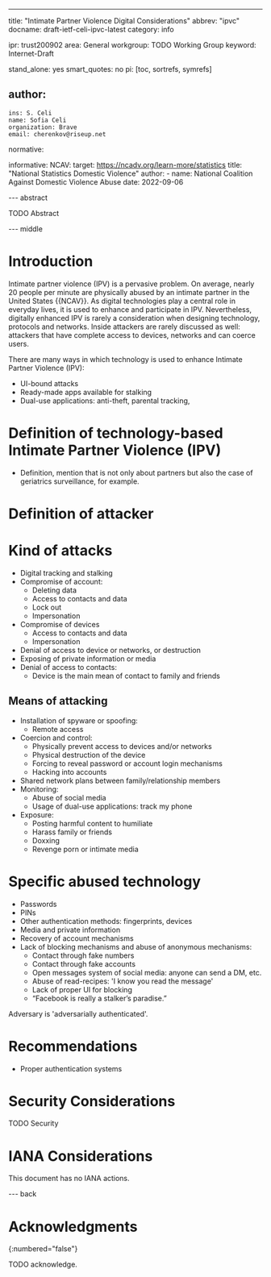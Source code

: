 ---
title: "Intimate Partner Violence Digital Considerations"
abbrev: "ipvc"
docname: draft-ietf-celi-ipvc-latest
category: info

ipr: trust200902
area: General
workgroup: TODO Working Group
keyword: Internet-Draft

stand_alone: yes
smart_quotes: no
pi: [toc, sortrefs, symrefs]

author:
 -
    ins: S. Celi
    name: Sofia Celi
    organization: Brave
    email: cherenkov@riseup.net

normative:

informative:
  NCAV:
    target: https://ncadv.org/learn-more/statistics
    title: "National Statistics Domestic Violence"
    author:
      - name: National Coalition Against Domestic Violence Abuse
    date: 2022-09-06


--- abstract

TODO Abstract


--- middle

# Introduction

Intimate partner violence (IPV) is a pervasive problem. On average, nearly 20
people per minute are physically abused by an intimate partner in the United States {{NCAV}}.
As digital technologies play a central role in everyday lives, it is used to enhance
and participate in IPV. Nevertheless, digitally enhanced IPV is rarely a consideration
when designing technology, protocols and networks. Inside attackers are rarely
discussed as well: attackers that have complete access to devices, networks
and can coerce users.

There are many ways in which technology is used to enhance Intimate Partner Violence (IPV):

* UI-bound attacks
* Ready-made apps available for stalking
* Dual-use applications: anti-theft, parental tracking,

# Definition of technology-based Intimate Partner Violence (IPV)

* Definition, mention that is not only about partners but also the case of geriatrics surveillance, for example.

# Definition of attacker

# Kind of attacks

* Digital tracking and stalking
* Compromise of account:
  * Deleting data
  * Access to contacts and data
  * Lock out
  * Impersonation
* Compromise of devices
  * Access to contacts and data
  * Impersonation
* Denial of access to device or networks, or destruction
* Exposing of private information or media
* Denial of access to contacts:
  * Device is the main mean of contact to family and friends

## Means of attacking

* Installation of spyware or spoofing:
  * Remote access
* Coercion and control:
  * Physically prevent access to devices and/or networks
  * Physical destruction of the device
  * Forcing to reveal password or account login mechanisms
  * Hacking into accounts
* Shared network plans between family/relationship members
* Monitoring:
  * Abuse of social media
  * Usage of dual-use applications: track my phone
* Exposure:
  * Posting harmful content to humiliate
  * Harass family or friends
  * Doxxing
  * Revenge porn or intimate media

# Specific abused technology

* Passwords
* PINs
* Other authentication methods: fingerprints, devices
* Media and private information
* Recovery of account mechanisms
* Lack of blocking mechanisms and abuse of anonymous mechanisms:
  * Contact through fake numbers
  * Contact through fake accounts
  * Open messages system of social media: anyone can send a DM, etc.
  * Abuse of read-recipes: 'I know you read the message'
  * Lack of proper UI for blocking
  * “Facebook is really a stalker’s paradise.”

Adversary is 'adversarially authenticated'.

# Recommendations

* Proper authentication systems
# Security Considerations

TODO Security


# IANA Considerations

This document has no IANA actions.



--- back

# Acknowledgments
{:numbered="false"}

TODO acknowledge.
